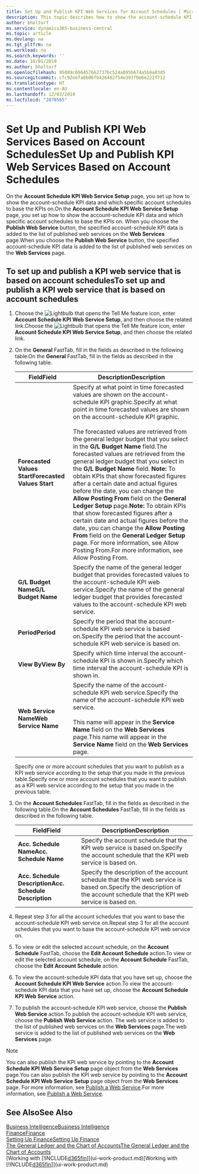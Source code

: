 ```yaml
---
title: Set Up and Publish KPI Web Services for Account Schedules | Microsoft Docs
description: This topic describes how to show the account-schedule KPI data based on specific account schedules.
author: bholtorf
ms.service: dynamics365-business-central
ms.topic: article
ms.devlang: na
ms.tgt_pltfrm: na
ms.workload: na
ms.search.keywords: ''
ms.date: 10/01/2019
ms.author: bholtorf
ms.openlocfilehash: 95089c696457662737bc524a095b674a5b9a83d5
ms.sourcegitcommit: cfc92eefa8b06fb426482f54e393f0e6e222f712
ms.translationtype: HT
ms.contentlocale: en-AU
ms.lasthandoff: 12/03/2019
ms.locfileid: "2878565"
---
```

# <a name="set-up-and-publish-kpi-web-services-based-on-account-schedules"></a><span data-ttu-id="36ea4-103">Set Up and Publish KPI Web Services Based on Account Schedules</span><span class="sxs-lookup"><span data-stu-id="36ea4-103">Set Up and Publish KPI Web Services Based on Account Schedules</span></span>
<span data-ttu-id="36ea4-104">On the **Account Schedule KPI Web Service Setup** page, you set up how to show the account-schedule KPI data and which specific account schedules to base the KPIs on.</span><span class="sxs-lookup"><span data-stu-id="36ea4-104">On the **Account Schedule KPI Web Service Setup** page, you set up how to show the account-schedule KPI data and which specific account schedules to base the KPIs on.</span></span> <span data-ttu-id="36ea4-105">When you choose the **Publish Web Service** button, the specified account-schedule KPI data is added to the list of published web services on the **Web Services** page.</span><span class="sxs-lookup"><span data-stu-id="36ea4-105">When you choose the **Publish Web Service** button, the specified account-schedule KPI data is added to the list of published web services on the **Web Services** page.</span></span>  

## <a name="to-set-up-and-publish-a-kpi-web-service-that-is-based-on-account-schedules"></a><span data-ttu-id="36ea4-106">To set up and publish a KPI web service that is based on account schedules</span><span class="sxs-lookup"><span data-stu-id="36ea4-106">To set up and publish a KPI web service that is based on account schedules</span></span>  
1.  <span data-ttu-id="36ea4-107">Choose the ![Lightbulb that opens the Tell Me feature](media/ui-search/search_small.png "Tell me what you want to do") icon, enter **Account Schedule KPI Web Service Setup**, and then choose the related link.</span><span class="sxs-lookup"><span data-stu-id="36ea4-107">Choose the ![Lightbulb that opens the Tell Me feature](media/ui-search/search_small.png "Tell me what you want to do") icon, enter **Account Schedule KPI Web Service Setup**, and then choose the related link.</span></span>  
2.  <span data-ttu-id="36ea4-108">On the **General** FastTab, fill in the fields as described in the following table.</span><span class="sxs-lookup"><span data-stu-id="36ea4-108">On the **General** FastTab, fill in the fields as described in the following table.</span></span>  

    |<span data-ttu-id="36ea4-109">Field</span><span class="sxs-lookup"><span data-stu-id="36ea4-109">Field</span></span>|<span data-ttu-id="36ea4-110">Description</span><span class="sxs-lookup"><span data-stu-id="36ea4-110">Description</span></span>|  
    |---------------------------------|---------------------------------------|  
    |<span data-ttu-id="36ea4-111">**Forecasted Values Start**</span><span class="sxs-lookup"><span data-stu-id="36ea4-111">**Forecasted Values Start**</span></span>|<span data-ttu-id="36ea4-112">Specify at what point in time forecasted values are shown on the account-schedule KPI graphic.</span><span class="sxs-lookup"><span data-stu-id="36ea4-112">Specify at what point in time forecasted values are shown on the account-schedule KPI graphic.</span></span><br /><br /> <span data-ttu-id="36ea4-113">The forecasted values are retrieved from the general ledger budget that you select in the **G/L Budget Name** field.</span><span class="sxs-lookup"><span data-stu-id="36ea4-113">The forecasted values are retrieved from the general ledger budget that you select in the **G/L Budget Name** field.</span></span> <span data-ttu-id="36ea4-114">**Note:**  To obtain KPIs that show forecasted figures after a certain date and actual figures before the date, you can change the **Allow Posting From** field on the **General Ledger Setup** page.</span><span class="sxs-lookup"><span data-stu-id="36ea4-114">**Note:**  To obtain KPIs that show forecasted figures after a certain date and actual figures before the date, you can change the **Allow Posting From** field on the **General Ledger Setup** page.</span></span> <span data-ttu-id="36ea4-115">For more information, see Allow Posting From.</span><span class="sxs-lookup"><span data-stu-id="36ea4-115">For more information, see Allow Posting From.</span></span>|  
    |<span data-ttu-id="36ea4-116">**G/L Budget Name**</span><span class="sxs-lookup"><span data-stu-id="36ea4-116">**G/L Budget Name**</span></span>|<span data-ttu-id="36ea4-117">Specify the name of the general ledger budget that provides forecasted values to the account-schedule KPI web service.</span><span class="sxs-lookup"><span data-stu-id="36ea4-117">Specify the name of the general ledger budget that provides forecasted values to the account-schedule KPI web service.</span></span>|  
    |<span data-ttu-id="36ea4-118">**Period**</span><span class="sxs-lookup"><span data-stu-id="36ea4-118">**Period**</span></span>|<span data-ttu-id="36ea4-119">Specify the period that the account-schedule KPI web service is based on.</span><span class="sxs-lookup"><span data-stu-id="36ea4-119">Specify the period that the account-schedule KPI web service is based on.</span></span>|  
    |<span data-ttu-id="36ea4-120">**View By**</span><span class="sxs-lookup"><span data-stu-id="36ea4-120">**View By**</span></span>|<span data-ttu-id="36ea4-121">Specify which time interval the account-schedule KPI is shown in.</span><span class="sxs-lookup"><span data-stu-id="36ea4-121">Specify which time interval the account-schedule KPI is shown in.</span></span>|  
    |<span data-ttu-id="36ea4-122">**Web Service Name**</span><span class="sxs-lookup"><span data-stu-id="36ea4-122">**Web Service Name**</span></span>|<span data-ttu-id="36ea4-123">Specify the name of the account-schedule KPI web service.</span><span class="sxs-lookup"><span data-stu-id="36ea4-123">Specify the name of the account-schedule KPI web service.</span></span><br /><br /> <span data-ttu-id="36ea4-124">This name will appear in the **Service Name** field on the **Web Services** page.</span><span class="sxs-lookup"><span data-stu-id="36ea4-124">This name will appear in the **Service Name** field on the **Web Services** page.</span></span>|  

    <span data-ttu-id="36ea4-125">Specify one or more account schedules that you want to publish as a KPI web service according to the setup that you made in the previous table.</span><span class="sxs-lookup"><span data-stu-id="36ea4-125">Specify one or more account schedules that you want to publish as a KPI web service according to the setup that you made in the previous table.</span></span>  

3.  <span data-ttu-id="36ea4-126">On the **Account Schedules** FastTab, fill in the fields as described in the following table.</span><span class="sxs-lookup"><span data-stu-id="36ea4-126">On the **Account Schedules** FastTab, fill in the fields as described in the following table.</span></span>  

    |<span data-ttu-id="36ea4-127">Field</span><span class="sxs-lookup"><span data-stu-id="36ea4-127">Field</span></span>|<span data-ttu-id="36ea4-128">Description</span><span class="sxs-lookup"><span data-stu-id="36ea4-128">Description</span></span>|  
    |---------------------------------|---------------------------------------|  
    |<span data-ttu-id="36ea4-129">**Acc. Schedule Name**</span><span class="sxs-lookup"><span data-stu-id="36ea4-129">**Acc. Schedule Name**</span></span>|<span data-ttu-id="36ea4-130">Specify the account schedule that the KPI web service is based on.</span><span class="sxs-lookup"><span data-stu-id="36ea4-130">Specify the account schedule that the KPI web service is based on.</span></span>|  
    |<span data-ttu-id="36ea4-131">**Acc. Schedule Description**</span><span class="sxs-lookup"><span data-stu-id="36ea4-131">**Acc. Schedule Description**</span></span>|<span data-ttu-id="36ea4-132">Specify the description of the account schedule that the KPI web service is based on.</span><span class="sxs-lookup"><span data-stu-id="36ea4-132">Specify the description of the account schedule that the KPI web service is based on.</span></span>|  

4.  <span data-ttu-id="36ea4-133">Repeat step 3 for all the account schedules that you want to base the account-schedule KPI web service on.</span><span class="sxs-lookup"><span data-stu-id="36ea4-133">Repeat step 3 for all the account schedules that you want to base the account-schedule KPI web service on.</span></span>  
5.  <span data-ttu-id="36ea4-134">To view or edit the selected account schedule, on the **Account Schedule** FastTab, choose the **Edit Account Schedule** action.</span><span class="sxs-lookup"><span data-stu-id="36ea4-134">To view or edit the selected account schedule, on the **Account Schedule** FastTab, choose the **Edit Account Schedule** action.</span></span>  
6.  <span data-ttu-id="36ea4-135">To view the account-schedule KPI data that you have set up, choose the **Account Schedule KPI Web Service** action.</span><span class="sxs-lookup"><span data-stu-id="36ea4-135">To view the account-schedule KPI data that you have set up, choose the **Account Schedule KPI Web Service** action.</span></span>  
7.  <span data-ttu-id="36ea4-136">To publish the account-schedule KPI web service, choose the **Publish Web Service** action.</span><span class="sxs-lookup"><span data-stu-id="36ea4-136">To publish the account-schedule KPI web service, choose the **Publish Web Service** action.</span></span> <span data-ttu-id="36ea4-137">The web service is added to the list of published web services on the **Web Services** page.</span><span class="sxs-lookup"><span data-stu-id="36ea4-137">The web service is added to the list of published web services on the **Web Services** page.</span></span>  

> [!NOTE]  
>  <span data-ttu-id="36ea4-138">You can also publish the KPI web service by pointing to the **Account Schedule KPI Web Service Setup** page object from the **Web Services** page.</span><span class="sxs-lookup"><span data-stu-id="36ea4-138">You can also publish the KPI web service by pointing to the **Account Schedule KPI Web Service Setup** page object from the **Web Services** page.</span></span> <span data-ttu-id="36ea4-139">For more information, see [Publish a Web Service](across-how-publish-web-service.md).</span><span class="sxs-lookup"><span data-stu-id="36ea4-139">For more information, see [Publish a Web Service](across-how-publish-web-service.md).</span></span>  

## <a name="see-also"></a><span data-ttu-id="36ea4-140">See Also</span><span class="sxs-lookup"><span data-stu-id="36ea4-140">See Also</span></span>  
[<span data-ttu-id="36ea4-141">Business Intelligence</span><span class="sxs-lookup"><span data-stu-id="36ea4-141">Business Intelligence</span></span>](bi.md)  
[<span data-ttu-id="36ea4-142">Finance</span><span class="sxs-lookup"><span data-stu-id="36ea4-142">Finance</span></span>](finance.md)  
[<span data-ttu-id="36ea4-143">Setting Up Finance</span><span class="sxs-lookup"><span data-stu-id="36ea4-143">Setting Up Finance</span></span>](finance-setup-finance.md)  
[<span data-ttu-id="36ea4-144">The General Ledger and the Chart of Accounts</span><span class="sxs-lookup"><span data-stu-id="36ea4-144">The General Ledger and the Chart of Accounts</span></span>](finance-general-ledger.md)  
<span data-ttu-id="36ea4-145">[Working with [!INCLUDE[d365fin](includes/d365fin_md.md)]](ui-work-product.md)</span><span class="sxs-lookup"><span data-stu-id="36ea4-145">[Working with [!INCLUDE[d365fin](includes/d365fin_md.md)]](ui-work-product.md)</span></span>
